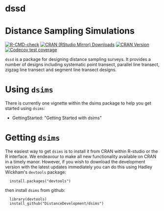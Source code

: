 # dssd
Distance Sampling Simulations
=============================

[![R-CMD-check](https://github.com/DistanceDevelopment/dsims/actions/workflows/check-standard.yaml/badge.svg)](https://github.com/DistanceDevelopment/dsims/actions/workflows/check-standard.yaml)
[![CRAN (RStudio Mirror) Downloads](http://cranlogs.r-pkg.org/badges/dsims)](https://www.r-pkg.org/pkg/dsims)
[![CRAN Version](http://www.r-pkg.org/badges/version/dsims)](https://www.r-pkg.org/pkg/dsims)
[![Codecov test coverage](https://app.codecov.io/gh/DistanceDevelopment/dsims/branch/master/graph/badge.svg)](https://app.codecov.io/gh/DistanceDevelopment/dsims?branch=master)

`dssd` is a package for designing distance sampling surveys. It provides a number of designs including systematic point transect, parallel line transect, zigzag line transect and segment line transect designs.

# Using `dsims`

There is currently one vignette within the dsims package to help you get started using `dsims`:
  - GettingStarted: "Getting Started with dsims"

# Getting `dsims`

The easiest way to get `dsims` is to install it from CRAN within R-studio or the R interface. We endeavour to make all new functionality available on CRAN in a timely manor. However, if you wish to download the development version with the latest updates immediately you can do this using Hadley Wickham's `devtools` package:

      install.packages("devtools")

then install `dsims` from github:

      library(devtools)
      install_github("DistanceDevelopment/dsims")

